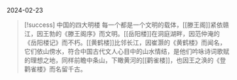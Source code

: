 2024-02-23

> [!success] 中国的四大明楼
> 每一个都是一个文明的载体，[[滕王阁]]紧依赣江，因王勃的《滕王阁序》而文明。[[岳阳楼]]在洞庭湖畔，因范仲淹的《岳阳楼记》而不朽。[[黄鹤楼]]比邻长江，因崔灏的《黄鹤楼》而闻名，它们依山傍水，符合中国古代文人心目中的山水情结，是他们吟咏诗词歌赋的理想之地，同样前瞻中条山，下瞰黄河的[[鹳雀楼]]，也因王之涣的《登鹳雀楼》而名留千古。



